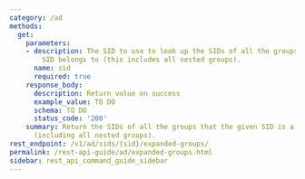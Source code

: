 ```yaml
---
category: /ad
methods:
  get:
    parameters:
    - description: The SID to use to look up the SIDs of all the groups that this
        SID belongs to (this includes all nested groups).
      name: sid
      required: true
    response_body:
      description: Return value on success
      example_value: TO DO
      schema: TO DO
      status_code: '200'
    summary: Return the SIDs of all the groups that the given SID is a member of,
      (including all nested groups).
rest_endpoint: /v1/ad/sids/{sid}/expanded-groups/
permalink: /rest-api-guide/ad/expanded-groups.html
sidebar: rest_api_command_guide_sidebar
---
```

